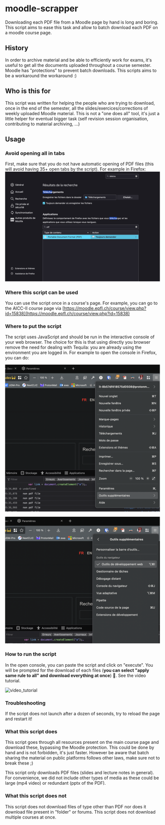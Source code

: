 # moodle-scrapper

Downloading each PDF file from a Moodle page by hand is long and boring. This script aims to ease this task and allow to batch download each PDF on a moodle course page. 

## History

In order to archive material and be able to efficiently work for exams, it's useful to get all the documents uploaded throughout a course semester. Moodle has "protections" to prevent batch downloads. This scripts aims to be a workaround the workaround :)

## Who is this for

This script was written for helping the people who are trying to download, once in the end of the semester, all the slides/exercices/corrections of weekly uploaded Moodle material. This is not a "one does all" tool, it's just a little helper for eventual bigger task (self revision session organisation, contributing to material archiving, ...)

## Usage

### Avoid opening all in tabs

First, make sure that you do not have automatic opening of PDF files (this will avoid having 35+ open tabs by the script). For example in Firefox: ![change_pdf_download_settings](readme-assets/change_pdf_download_settings.png)

### Where this script can be used

You can use the script once in a course's page. For example, you can go to the AICC-II course page via [https://moodle.epfl.ch/course/view.php?id=15838](https://moodle.epfl.ch/course/view.php?id=15838)

### Where to put the script

The script uses JavaScript and should be run in the interactive console of your web browser. The choice for this is that using directly you browser remove the need for dealing with Tequila: you are already using the environment you are logged in. For example to open the console in Firefox, you can do:

![console_location_1](readme-assets/console_location_1.png)

![console_location_2](readme-assets/console_location_2.png)

### How to run the script

In the open console, you can paste the script and click on "execute". You will be prompted for the download of each files (**you can select "apply same rule to all" and download everything at once**) 🥳. See the video tutorial.

![video_tutorial](readme-assets/scrap-moodle.gif)

### Troubleshooting

If the script does not launch after a dozen of seconds, try to reload the page and restart it!

### What this script does

This script goes through all resources present on the main course page and download these, bypassing the Moodle protection. This could be done by hand and is not forbidden, it's just faster. However be aware that batch sharing the material on public platforms follows other laws, make sure not to break these ;)

This script only downloads PDF files (slides and lecture notes in general). For convenience, we did not include other types of media as these could be large (mp4 video) or redundant (pptx of the PDF).

### What this script does not

This script does not download files of type other than PDF nor does it download file present in "folder" or forums. This script does not download multiple courses at once.
